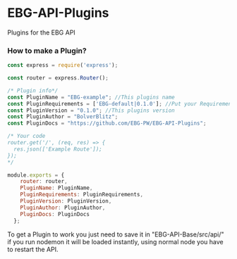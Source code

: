 # EBG-API-Plugins
Plugins for the EBG API

### How to make a Plugin?

```js
const express = require('express');

const router = express.Router();

/* Plugin info*/
const PluginName = "EBG-example"; //This plugins name
const PluginRequirements = ['EBG-default|0.1.0']; //Put your Requirements and version here <Name, not file name>|Version
const PluginVersion = "0.1.0"; //This plugins version
const PluginAuthor = "BolverBlitz";
const PluginDocs = "https://github.com/EBG-PW/EBG-API-Plugins";

/* Your code 
router.get('/', (req, res) => {
  res.json(['Example Route']);
});
*/

module.exports = {
	router: router,
	PluginName: PluginName,
	PluginRequirements: PluginRequirements,
	PluginVersion: PluginVersion,
	PluginAuthor: PluginAuthor,
	PluginDocs: PluginDocs
  };
```
  
To get a Plugin to work you just need to save it in "EBG-API-Base/src/api/"  
if you run nodemon it will be loaded instantly, using normal node you have to restart the API.